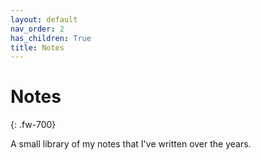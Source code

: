```yaml
---
layout: default
nav_order: 2
has_children: True
title: Notes
---
```

<!---
<html lang="en">
  <head>
    <meta charset="UTF-8" />
    <meta name="viewport" content="width=device-width, initial-scale=1.0" />
    <style>
      /* Whatever that is inside this <style> tag is all styling for your markup / content structure.
      /* The . with the boxed represents that it is a class */
      .box {
        background: #FFFFFF;
        color: black;
        border: 1.5px solid black;
        margin: 0px auto;
        width: 400px;
        height: 105px;
        padding: 0px;
        /*border-radius: 10px;*/
      }
    </style>
  </head>
  <body>
    <div class="box">
      <p align="center">
        <h2 align="center"> <strong> Notes </strong> </h2>
      </p>
     </div>
  </body>
</html>

<p align="center">
        <h2 align="center"> <strong> Notes </strong> </h2>
</p>
<p>&nbsp;</p>
--->
# Notes
{: .fw-700}

A small library of my notes that I've written over the years. 
